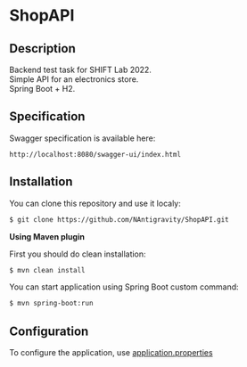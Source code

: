 # ShopAPI

## Description

Backend test task for SHIFT Lab 2022.  
Simple API for an electronics store.  
Spring Boot + H2.

## Specification
Swagger specification is available here:
```
http://localhost:8080/swagger-ui/index.html
```

## Installation

You can clone this repository and use it localy:
```sh
$ git clone https://github.com/NAntigravity/ShopAPI.git
```

**Using Maven plugin**

First you should do clean installation:
```sh
$ mvn clean install
```
You can start application using Spring Boot custom command:
```sh
$ mvn spring-boot:run
```

## Configuration

To configure the application, use <a href="src/main/resources/application.properties">application.properties</a>
